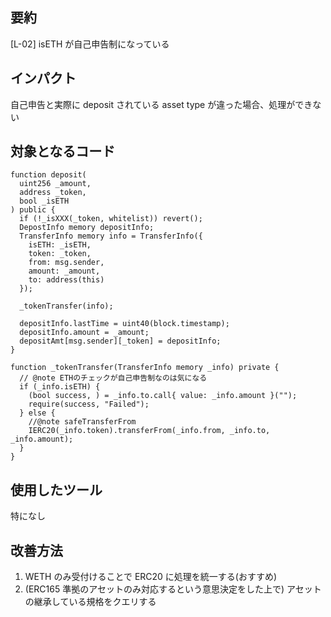 ## 要約

[L-02] isETH が自己申告制になっている

## インパクト

自己申告と実際に deposit されている asset type が違った場合、処理ができない

## 対象となるコード

```solidity
function deposit(
  uint256 _amount,
  address _token,
  bool _isETH
) public {
  if (!_isXXX(_token, whitelist)) revert();
  DepostInfo memory depositInfo;
  TransferInfo memory info = TransferInfo({
    isETH: _isETH,
    token: _token,
    from: msg.sender,
    amount: _amount,
    to: address(this)
  });

  _tokenTransfer(info);

  depositInfo.lastTime = uint40(block.timestamp);
  depositInfo.amount = _amount;
  depositAmt[msg.sender][_token] = depositInfo;
}

```

```solidity
function _tokenTransfer(TransferInfo memory _info) private {
  // @note ETHのチェックが自己申告制なのは気になる
  if (_info.isETH) {
    (bool success, ) = _info.to.call{ value: _info.amount }("");
    require(success, "Failed");
  } else {
    //@note safeTransferFrom
    IERC20(_info.token).transferFrom(_info.from, _info.to, _info.amount);
  }
}

```

## 使用したツール

特になし

## 改善方法

1. WETH のみ受付けることで ERC20 に処理を統一する(おすすめ)
2. (ERC165 準拠のアセットのみ対応するという意思決定をした上で) アセットの継承している規格をクエリする
